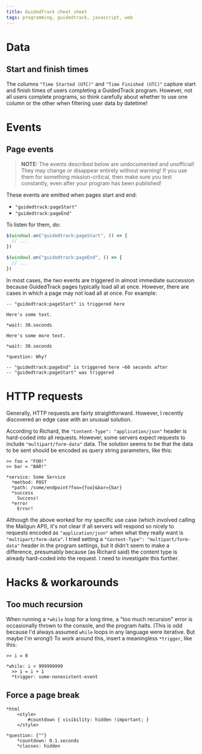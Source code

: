 ```yaml
---
title: GuidedTrack cheat sheet
tags: programming, guidedtrack, javascript, web
---
```


# Data

## Start and finish times

The columns `"Time Started (UTC)"` and `"Time Finished (UTC)"` capture start and finish times of users completing a GuidedTrack program. However, not all users complete programs, so think carefully about whether to use one column or the other when filtering user data by datetime!

# Events

## Page events

> **NOTE:** The events described below are undocumented and unofficial! They may change or disappear entirely without warning! If you use them for something mission-critical, then make sure you test constantly, even after your program has been published!

These events are emitted when pages start and end:

- `"guidedtrack:pageStart"`
- `"guidedtrack:pageEnd"`

To listen for them, do:

```js
$(window).on("guidedtrack:pageStart", () => {
  // ...
})

$(window).on("guidedtrack:pageEnd", () => {
  // ...
})
```

In most cases, the two events are triggered in almost immediate succession because GuidedTrack pages typically load all at once. However, there are cases in which a page may not load all at once. For example:

```
-- "guidedtrack:pageStart" is triggered here

Here's some text.

*wait: 30.seconds

Here's some more text.

*wait: 30.seconds

*question: Why?

-- "guidedtrack:pageEnd" is triggered here ~60 seconds after
-- "guidedtrack:pageStart" was triggered
```

# HTTP requests

Generally, HTTP requests are fairly straightforward. However, I recently discovered an edge case with an unusual solution.

According to Richard, the `"Content-Type": "application/json"` header is hard-coded into all requests. However, some servers expect requests to include `"multipart/form-data"` data. The solution seems to be that the data to be sent should be encoded as query string parameters, like this:

```
>> foo = "FOO!"
>> bar = "BAR!"

*service: Some Service
  *method: POST
  *path: /some/endpoint?foo={foo}&bar={bar}
  *success
    Success!
  *error
    Error!
```

Although the above worked for my specific use case (which involved calling the Mailgun API), it's not clear if all servers will respond so nicely to requests encoded as `"application/json"` when what they really want is `"multipart/form-data"`. I tried setting a `"Content-Type": "multipart/form-data"` header in the program settings, but it didn't seem to make a difference, presumably because (as Richard said) the content type is already hard-coded into the request. I need to investigate this further.

# Hacks & workarounds

## Too much recursion

When running a `*while` loop for a long time, a "too much recursion" error is occasionally thrown to the console, and the program halts. (This is odd because I'd always assumed `while` loops in any language were iterative. But maybe I'm wrong!) To work around this, insert a meaningless `*trigger`, like this:

```
>> i = 0

*while: i < 999999999
  >> i = i + 1
  *trigger: some-nonexistent-event
```

## Force a page break

```
*html
	<style>
		#countdown { visibility: hidden !important; }
	</style>

*question: {""}
	*countdown: 0.1.seconds
	*classes: hidden
```
